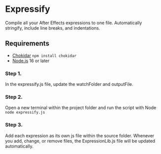 # Expressify
Compile all your After Effects expressions to one file. Automatically stringify, include line breaks, and indentations.

## Requirements
- [Chokidar](https://www.npmjs.com/package/chokidar) `npm install chokidar`
- [Node.js](https://nodejs.org/en) 16 or later

### Step 1.
In the expressify.js file, update the watchFolder and outputFile.

### Step 2.
Open a new terminal within the project folder and run the script with Node `node expressify.js`

### Step 3.
Add each expression as its own js file within the source folder. Whenever you add, change, or remove files, the ExpressionLib.js file will be updated automatically.